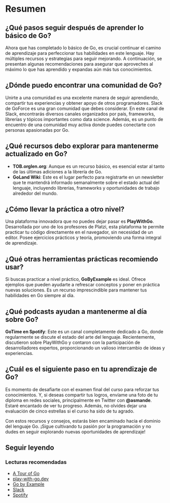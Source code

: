 # Resumen

## ¿Qué pasos seguir después de aprender lo básico de Go?
Ahora que has completado lo básico de Go, es crucial continuar el camino de aprendizaje para perfeccionar tus habilidades en este lenguaje. Hay múltiples recursos y estrategias para seguir mejorando. A continuación, se presentan algunas recomendaciones para asegurar que aproveches al máximo lo que has aprendido y expandas aún más tus conocimientos.

## ¿Dónde puedo encontrar una comunidad de Go?
Unirte a una comunidad es una excelente manera de seguir aprendiendo, compartir tus experiencias y obtener apoyo de otros programadores. Slack de GoForce es una gran comunidad que debes considerar. En este canal de Slack, encontrarás diversos canales organizados por país, frameworks, librerías y tópicos importantes como data science. Además, es un punto de encuentro de una comunidad muy activa donde puedes conectarte con personas apasionadas por Go.

## ¿Qué recursos debo explorar para mantenerme actualizado en Go?
- **TOB.orglen.org**: Aunque es un recurso básico, es esencial estar al tanto de las últimas adiciones a la librería de Go.
- **GoLand Wiki**: Este es el lugar perfecto para registrarte en un newsletter que te mantendrá informado semanalmente sobre el estado actual del lenguaje, incluyendo librerías, frameworks y oportunidades de trabajo alrededor del mundo.

## ¿Cómo llevar la práctica a otro nivel?
Una plataforma innovadora que no puedes dejar pasar es **PlayWithGo**. Desarrollada por uno de los profesores de Platzi, esta plataforma te permite practicar tu código directamente en el navegador, sin necesidad de un editor. Posee ejercicios prácticos y teoría, promoviendo una forma integral de aprendizaje.

## ¿Qué otras herramientas prácticas recomiendo usar?
Si buscas practicar a nivel práctico, **GoByExample** es ideal. Ofrece ejemplos que pueden ayudarte a refrescar conceptos y poner en práctica nuevas soluciones. Es un recurso imprescindible para mantener tus habilidades en Go siempre al día.

## ¿Qué podcasts ayudan a mantenerme al día sobre Go?
**GoTime en Spotify**: Este es un canal completamente dedicado a Go, donde regularmente se discute el estado del arte del lenguaje. Recientemente, discutieron sobre PlayWithGo y contaron con la participación de desarrolladores expertos, proporcionando un valioso intercambio de ideas y experiencias.

## ¿Cuál es el siguiente paso en tu aprendizaje de Go?
Es momento de desafiarte con el examen final del curso para reforzar tus conocimientos. Y, si deseas compartir tus logros, envíame una foto de tu diploma en redes sociales, principalmente en Twitter con **@asmande**. Estaré encantado de ver tu progreso. Además, no olvides dejar una evaluación de cinco estrellas si el curso ha sido de tu agrado.

Con estos recursos y consejos, estarás bien encaminado hacia el dominio del lenguaje Go. ¡Sigue cultivando tu pasión por la programación y no dudes en seguir explorando nuevas oportunidades de aprendizaje!

## Seguir leyendo
### Lecturas recomendadas
- [A Tour of Go](https://tour.golang.org/)
- [play-with-go.dev](https://play-with-go.dev/)
- [Go by Example](https://gobyexample.com/)
- [Slack](https://slack.com/)
- [Spotify](https://open.spotify.com/)


